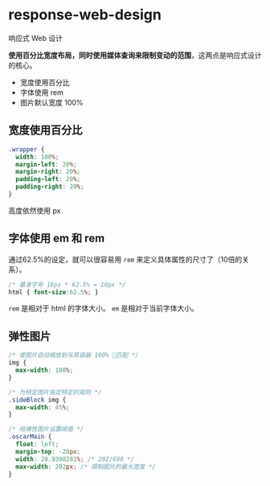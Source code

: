 # response-web-design

响应式 Web 设计

**使用百分比宽度布局，同时使用媒体查询来限制变动的范围**，这两点是响应式设计的核心。

- 宽度使用百分比
- 字体使用 rem
- 图片默认宽度 100%

## 宽度使用百分比

```css
.wrapper {
  width: 100%;
  margin-left: 20%;
  margin-right: 20%;
  padding-left: 20%;
  padding-right: 20%;
}
```

高度依然使用 px

## 字体使用 em 和 rem

通过62.5%的设定，就可以很容易用 `rem` 来定义具体属性的尺寸了（10倍的关系）。

```css
/* 基准字号 16px * 62.5% = 10px */ 
html { font-size:62.5%; }
```


`rem` 是相对于 html 的字体大小。
`em` 是相对于当前字体大小。

## 弹性图片

```css
/* 使图片自动缩放到与其容器 100% 匹配 */
img {
  max-width: 100%;
}

/* 为特定图片指定特定的规则 */
.sideBlock img {
  max-width: 45%;
}

/* 给弹性图片设置阈值 */
.oscarMain {
  float: left;
  margin-top: -28px;
  width: 28.9398281%; /* 202/698 */
  max-width: 202px; /* 限制图片的最大宽度 */
}
```